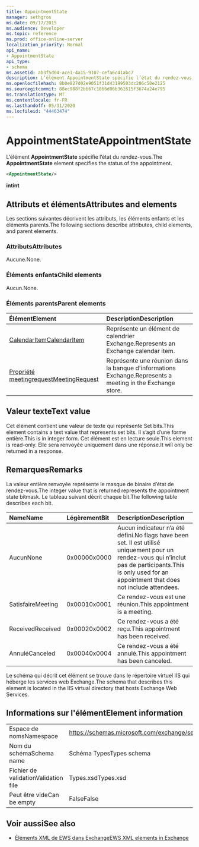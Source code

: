 ```yaml
---
title: AppointmentState
manager: sethgros
ms.date: 09/17/2015
ms.audience: Developer
ms.topic: reference
ms.prod: office-online-server
localization_priority: Normal
api_name:
- AppointmentState
api_type:
- schema
ms.assetid: ab3f5d04-ace1-4a15-9107-cefa6c41abc7
description: L’élément AppointmentState spécifie l’état du rendez-vous.
ms.openlocfilehash: 8b0e827d02e9051f31d43199503dc286c50e2125
ms.sourcegitcommit: 88ec988f2bb67c1866d06b361615f3674a24e795
ms.translationtype: MT
ms.contentlocale: fr-FR
ms.lasthandoff: 05/31/2020
ms.locfileid: "44463474"
---
```

# <a name="appointmentstate"></a><span data-ttu-id="d4b2f-103">AppointmentState</span><span class="sxs-lookup"><span data-stu-id="d4b2f-103">AppointmentState</span></span>

<span data-ttu-id="d4b2f-104">L’élément **AppointmentState** spécifie l’état du rendez-vous.</span><span class="sxs-lookup"><span data-stu-id="d4b2f-104">The **AppointmentState** element specifies the status of the appointment.</span></span> 
  
```XML
<AppointmentState/>
```

 <span data-ttu-id="d4b2f-105">**int**</span><span class="sxs-lookup"><span data-stu-id="d4b2f-105">**int**</span></span>
## <a name="attributes-and-elements"></a><span data-ttu-id="d4b2f-106">Attributs et éléments</span><span class="sxs-lookup"><span data-stu-id="d4b2f-106">Attributes and elements</span></span>

<span data-ttu-id="d4b2f-107">Les sections suivantes décrivent les attributs, les éléments enfants et les éléments parents.</span><span class="sxs-lookup"><span data-stu-id="d4b2f-107">The following sections describe attributes, child elements, and parent elements.</span></span>
  
### <a name="attributes"></a><span data-ttu-id="d4b2f-108">Attributs</span><span class="sxs-lookup"><span data-stu-id="d4b2f-108">Attributes</span></span>

<span data-ttu-id="d4b2f-109">Aucune.</span><span class="sxs-lookup"><span data-stu-id="d4b2f-109">None.</span></span>
  
### <a name="child-elements"></a><span data-ttu-id="d4b2f-110">Éléments enfants</span><span class="sxs-lookup"><span data-stu-id="d4b2f-110">Child elements</span></span>

<span data-ttu-id="d4b2f-111">Aucun.</span><span class="sxs-lookup"><span data-stu-id="d4b2f-111">None.</span></span>
  
### <a name="parent-elements"></a><span data-ttu-id="d4b2f-112">Éléments parents</span><span class="sxs-lookup"><span data-stu-id="d4b2f-112">Parent elements</span></span>

|<span data-ttu-id="d4b2f-113">**Élément**</span><span class="sxs-lookup"><span data-stu-id="d4b2f-113">**Element**</span></span>|<span data-ttu-id="d4b2f-114">**Description**</span><span class="sxs-lookup"><span data-stu-id="d4b2f-114">**Description**</span></span>|
|:-----|:-----|
|[<span data-ttu-id="d4b2f-115">CalendarItem</span><span class="sxs-lookup"><span data-stu-id="d4b2f-115">CalendarItem</span></span>](calendaritem.md) <br/> |<span data-ttu-id="d4b2f-116">Représente un élément de calendrier Exchange.</span><span class="sxs-lookup"><span data-stu-id="d4b2f-116">Represents an Exchange calendar item.</span></span>  <br/> |
|[<span data-ttu-id="d4b2f-117">Propriété meetingrequest</span><span class="sxs-lookup"><span data-stu-id="d4b2f-117">MeetingRequest</span></span>](meetingrequest.md) <br/> |<span data-ttu-id="d4b2f-118">Représente une réunion dans la banque d'informations Exchange.</span><span class="sxs-lookup"><span data-stu-id="d4b2f-118">Represents a meeting in the Exchange store.</span></span>  <br/> |
   
## <a name="text-value"></a><span data-ttu-id="d4b2f-119">Valeur texte</span><span class="sxs-lookup"><span data-stu-id="d4b2f-119">Text value</span></span>

<span data-ttu-id="d4b2f-120">Cet élément contient une valeur de texte qui représente Set bits.</span><span class="sxs-lookup"><span data-stu-id="d4b2f-120">This element contains a text value that represents set bits.</span></span> <span data-ttu-id="d4b2f-121">Il s’agit d’une forme entière.</span><span class="sxs-lookup"><span data-stu-id="d4b2f-121">This is in integer form.</span></span> <span data-ttu-id="d4b2f-122">Cet élément est en lecture seule.</span><span class="sxs-lookup"><span data-stu-id="d4b2f-122">This element is read-only.</span></span> <span data-ttu-id="d4b2f-123">Elle sera renvoyée uniquement dans une réponse.</span><span class="sxs-lookup"><span data-stu-id="d4b2f-123">It will only be returned in a response.</span></span>
  
## <a name="remarks"></a><span data-ttu-id="d4b2f-124">Remarques</span><span class="sxs-lookup"><span data-stu-id="d4b2f-124">Remarks</span></span>

<span data-ttu-id="d4b2f-125">La valeur entière renvoyée représente le masque de binaire d’état de rendez-vous.</span><span class="sxs-lookup"><span data-stu-id="d4b2f-125">The integer value that is returned represents the appointment state bitmask.</span></span> <span data-ttu-id="d4b2f-126">Le tableau suivant décrit chaque bit.</span><span class="sxs-lookup"><span data-stu-id="d4b2f-126">The following table describes each bit.</span></span>
  
|<span data-ttu-id="d4b2f-127">**Name**</span><span class="sxs-lookup"><span data-stu-id="d4b2f-127">**Name**</span></span>|<span data-ttu-id="d4b2f-128">**Légèrement**</span><span class="sxs-lookup"><span data-stu-id="d4b2f-128">**Bit**</span></span>|<span data-ttu-id="d4b2f-129">**Description**</span><span class="sxs-lookup"><span data-stu-id="d4b2f-129">**Description**</span></span>|
|:-----|:-----|:-----|
|<span data-ttu-id="d4b2f-130">Aucun</span><span class="sxs-lookup"><span data-stu-id="d4b2f-130">None</span></span>  <br/> |<span data-ttu-id="d4b2f-131">0x0000</span><span class="sxs-lookup"><span data-stu-id="d4b2f-131">0x0000</span></span>  <br/> |<span data-ttu-id="d4b2f-132">Aucun indicateur n’a été défini.</span><span class="sxs-lookup"><span data-stu-id="d4b2f-132">No flags have been set.</span></span> <span data-ttu-id="d4b2f-133">Il est utilisé uniquement pour un rendez-vous qui n’inclut pas de participants.</span><span class="sxs-lookup"><span data-stu-id="d4b2f-133">This is only used for an appointment that does not include attendees.</span></span>  <br/> |
|<span data-ttu-id="d4b2f-134">Satisfaire</span><span class="sxs-lookup"><span data-stu-id="d4b2f-134">Meeting</span></span>  <br/> |<span data-ttu-id="d4b2f-135">0x0001</span><span class="sxs-lookup"><span data-stu-id="d4b2f-135">0x0001</span></span>  <br/> |<span data-ttu-id="d4b2f-136">Ce rendez-vous est une réunion.</span><span class="sxs-lookup"><span data-stu-id="d4b2f-136">This appointment is a meeting.</span></span>  <br/> |
|<span data-ttu-id="d4b2f-137">Received</span><span class="sxs-lookup"><span data-stu-id="d4b2f-137">Received</span></span>  <br/> |<span data-ttu-id="d4b2f-138">0x0002</span><span class="sxs-lookup"><span data-stu-id="d4b2f-138">0x0002</span></span>  <br/> |<span data-ttu-id="d4b2f-139">Ce rendez-vous a été reçu.</span><span class="sxs-lookup"><span data-stu-id="d4b2f-139">This appointment has been received.</span></span>  <br/> |
|<span data-ttu-id="d4b2f-140">Annulé</span><span class="sxs-lookup"><span data-stu-id="d4b2f-140">Canceled</span></span>  <br/> |<span data-ttu-id="d4b2f-141">0x0004</span><span class="sxs-lookup"><span data-stu-id="d4b2f-141">0x0004</span></span>  <br/> |<span data-ttu-id="d4b2f-142">Ce rendez-vous a été annulé.</span><span class="sxs-lookup"><span data-stu-id="d4b2f-142">This appointment has been canceled.</span></span>  <br/> |
   
<span data-ttu-id="d4b2f-143">Le schéma qui décrit cet élément se trouve dans le répertoire virtuel IIS qui héberge les services web Exchange.</span><span class="sxs-lookup"><span data-stu-id="d4b2f-143">The schema that describes this element is located in the IIS virtual directory that hosts Exchange Web Services.</span></span>
  
## <a name="element-information"></a><span data-ttu-id="d4b2f-144">Informations sur l'élément</span><span class="sxs-lookup"><span data-stu-id="d4b2f-144">Element information</span></span>

|||
|:-----|:-----|
|<span data-ttu-id="d4b2f-145">Espace de noms</span><span class="sxs-lookup"><span data-stu-id="d4b2f-145">Namespace</span></span>  <br/> |https://schemas.microsoft.com/exchange/services/2006/types  <br/> |
|<span data-ttu-id="d4b2f-146">Nom du schéma</span><span class="sxs-lookup"><span data-stu-id="d4b2f-146">Schema name</span></span>  <br/> |<span data-ttu-id="d4b2f-147">Schéma Types</span><span class="sxs-lookup"><span data-stu-id="d4b2f-147">Types schema</span></span>  <br/> |
|<span data-ttu-id="d4b2f-148">Fichier de validation</span><span class="sxs-lookup"><span data-stu-id="d4b2f-148">Validation file</span></span>  <br/> |<span data-ttu-id="d4b2f-149">Types.xsd</span><span class="sxs-lookup"><span data-stu-id="d4b2f-149">Types.xsd</span></span>  <br/> |
|<span data-ttu-id="d4b2f-150">Peut être vide</span><span class="sxs-lookup"><span data-stu-id="d4b2f-150">Can be empty</span></span>  <br/> |<span data-ttu-id="d4b2f-151">False</span><span class="sxs-lookup"><span data-stu-id="d4b2f-151">False</span></span>  <br/> |
   
## <a name="see-also"></a><span data-ttu-id="d4b2f-152">Voir aussi</span><span class="sxs-lookup"><span data-stu-id="d4b2f-152">See also</span></span>

- [<span data-ttu-id="d4b2f-153">Éléments XML de EWS dans Exchange</span><span class="sxs-lookup"><span data-stu-id="d4b2f-153">EWS XML elements in Exchange</span></span>](ews-xml-elements-in-exchange.md)

